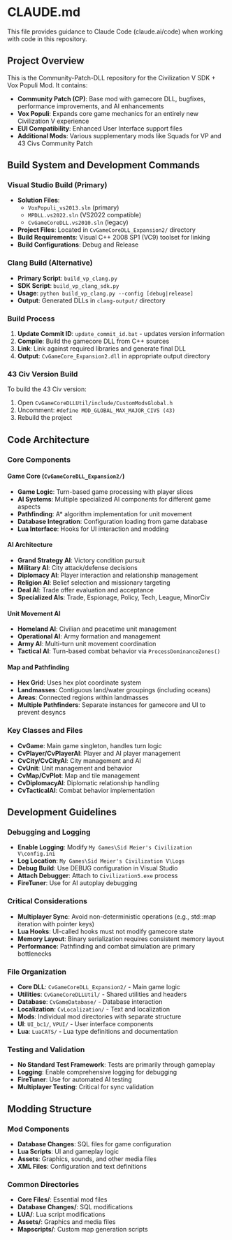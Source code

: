 # CLAUDE.md

This file provides guidance to Claude Code (claude.ai/code) when working with code in this repository.

## Project Overview

This is the Community-Patch-DLL repository for the Civilization V SDK + Vox Populi Mod. It contains:

- **Community Patch (CP)**: Base mod with gamecore DLL, bugfixes, performance improvements, and AI enhancements
- **Vox Populi**: Expands core game mechanics for an entirely new Civilization V experience
- **EUI Compatibility**: Enhanced User Interface support files
- **Additional Mods**: Various supplementary mods like Squads for VP and 43 Civs Community Patch

## Build System and Development Commands

### Visual Studio Build (Primary)
- **Solution Files**: 
  - `VoxPopuli_vs2013.sln` (primary)
  - `MPDLL.vs2022.sln` (VS2022 compatible)
  - `CvGameCoreDLL.vs2010.sln` (legacy)
- **Project Files**: Located in `CvGameCoreDLL_Expansion2/` directory
- **Build Requirements**: Visual C++ 2008 SP1 (VC9) toolset for linking
- **Build Configurations**: Debug and Release

### Clang Build (Alternative)
- **Primary Script**: `build_vp_clang.py`
- **SDK Script**: `build_vp_clang_sdk.py`
- **Usage**: `python build_vp_clang.py --config [debug|release]`
- **Output**: Generated DLLs in `clang-output/` directory

### Build Process
1. **Update Commit ID**: `update_commit_id.bat` - updates version information
2. **Compile**: Build the gamecore DLL from C++ sources
3. **Link**: Link against required libraries and generate final DLL
4. **Output**: `CvGameCore_Expansion2.dll` in appropriate output directory

### 43 Civ Version Build
To build the 43 Civ version:
1. Open `CvGameCoreDLLUtil/include/CustomModsGlobal.h`
2. Uncomment: `#define MOD_GLOBAL_MAX_MAJOR_CIVS (43)`
3. Rebuild the project

## Code Architecture

### Core Components

#### Game Core (`CvGameCoreDLL_Expansion2/`)
- **Game Logic**: Turn-based game processing with player slices
- **AI Systems**: Multiple specialized AI components for different game aspects
- **Pathfinding**: A* algorithm implementation for unit movement
- **Database Integration**: Configuration loading from game database
- **Lua Interface**: Hooks for UI interaction and modding

#### AI Architecture
- **Grand Strategy AI**: Victory condition pursuit
- **Military AI**: City attack/defense decisions
- **Diplomacy AI**: Player interaction and relationship management
- **Religion AI**: Belief selection and missionary targeting
- **Deal AI**: Trade offer evaluation and acceptance
- **Specialized AIs**: Trade, Espionage, Policy, Tech, League, MinorCiv

#### Unit Movement AI
- **Homeland AI**: Civilian and peacetime unit management
- **Operational AI**: Army formation and management
- **Army AI**: Multi-turn unit movement coordination
- **Tactical AI**: Turn-based combat behavior via `ProcessDominanceZones()`

#### Map and Pathfinding
- **Hex Grid**: Uses hex plot coordinate system
- **Landmasses**: Contiguous land/water groupings (including oceans)
- **Areas**: Connected regions within landmasses
- **Multiple Pathfinders**: Separate instances for gamecore and UI to prevent desyncs

### Key Classes and Files
- **CvGame**: Main game singleton, handles turn logic
- **CvPlayer/CvPlayerAI**: Player and AI player management
- **CvCity/CvCityAI**: City management and AI
- **CvUnit**: Unit management and behavior
- **CvMap/CvPlot**: Map and tile management
- **CvDiplomacyAI**: Diplomatic relationship handling
- **CvTacticalAI**: Combat behavior implementation

## Development Guidelines

### Debugging and Logging
- **Enable Logging**: Modify `My Games\Sid Meier's Civilization V\config.ini`
- **Log Location**: `My Games\Sid Meier's Civilization V\Logs`
- **Debug Build**: Use DEBUG configuration in Visual Studio
- **Attach Debugger**: Attach to `Civilization5.exe` process
- **FireTuner**: Use for AI autoplay debugging

### Critical Considerations
- **Multiplayer Sync**: Avoid non-deterministic operations (e.g., std::map iteration with pointer keys)
- **Lua Hooks**: UI-called hooks must not modify gamecore state
- **Memory Layout**: Binary serialization requires consistent memory layout
- **Performance**: Pathfinding and combat simulation are primary bottlenecks

### File Organization
- **Core DLL**: `CvGameCoreDLL_Expansion2/` - Main game logic
- **Utilities**: `CvGameCoreDLLUtil/` - Shared utilities and headers
- **Database**: `CvGameDatabase/` - Database interaction
- **Localization**: `CvLocalization/` - Text and localization
- **Mods**: Individual mod directories with separate structure
- **UI**: `UI_bc1/`, `VPUI/` - User interface components
- **Lua**: `LuaCATS/` - Lua type definitions and documentation

### Testing and Validation
- **No Standard Test Framework**: Tests are primarily through gameplay
- **Logging**: Enable comprehensive logging for debugging
- **FireTuner**: Use for automated AI testing
- **Multiplayer Testing**: Critical for sync validation

## Modding Structure

### Mod Components
- **Database Changes**: SQL files for game configuration
- **Lua Scripts**: UI and gameplay logic
- **Assets**: Graphics, sounds, and other media files
- **XML Files**: Configuration and text definitions

### Common Directories
- **Core Files/**: Essential mod files
- **Database Changes/**: SQL modifications
- **LUA/**: Lua script modifications
- **Assets/**: Graphics and media files
- **Mapscripts/**: Custom map generation scripts